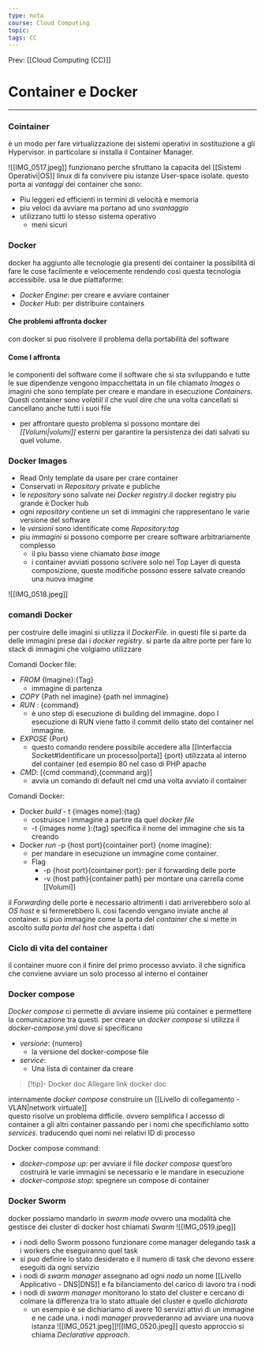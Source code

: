 ```yaml
---
type: nota
course: Cloud Computing
topic: 
tags: CC
---
```


Prev: [[Cloud Computing (CC)]]

# Container e Docker
---


### Cointainer 
è un modo per fare virtualizzazione dei sistemi operativi in sostituzione a gli Hypervisor. in particolare si installa il Container Manager.

![[IMG_0517.jpeg]]
funzionano perche sfruttano la capacita del [[Sistemi Operativi|OS]] linux di fa convivere piu istanze User-space isolate. 
questo porta ai _vantaggi_ dei container che sono:  
- Piu leggeri ed efficienti in termini di velocità e memoria
- piu veloci da avviare 
ma portano ad uno _svantaggio_
- utilizzano tutti lo stesso sistema operativo 
	- meni sicuri 


### Docker
docker ha aggiunto alle tecnologie gia presenti dei container la possibilità di fare le cose facilmente e velocemente rendendo cosi questa tecnologia accessibile.
usa le due piattaforme:
- _Docker Engine_: per creare e avviare container
- _Docker Hub_: per distribuire containers


#### Che problemi affronta docker
con docker si puo risolvere il problema della portabilità del software
#### Come l affronta
le componenti del software come il software che si sta sviluppando e tutte le sue dipendenze vengono impacchettata in un file chiamato _Images_ o imagini che sono template per creare e mandare in esecuzione _Containers_. Questi container sono _volatili_ il che vuol dire che una volta cancellati si cancellano anche tutti i suoi file
- per affrontare questo problema si possono montare dei _[[Volumi|volumi]]_ esterni per garantire la persistenza dei dati salvati su quel volume.
 

### Docker Images
- Read Only template da usare per crare container
- Conservati in _Repository_ private e publiche
- le _repository_ sono salvate nei _Docker registry_.il docker registry piu grande è Docker hub 
- ogni _repository_ contiene un set di immagini che rappresentano le varie versione del software
- le _versioni_ sono identificate come _Repository:tag_
- piu _immagini_ si possono comporre per creare software arbitrariamente complesso
	- il piu basso viene chiamato _base image_
	- i container avviati possono  scrivere solo nel Top Layer di questa composizione, queste modifiche possono essere salvate creando una nuova imagine 
	 
![[IMG_0518.jpeg]]

###  comandi Docker
per costruire delle imagini si utilizza il _DockerFile_. 
in questi file si parte da delle immagini prese dai i _docker registry_. si parte da altre porte per fare lo stack di immagini che volgiamo utilizzare 

Comandi Docker file:
- _FROM_ {Imagine}:{Tag} 
	- immagine di partenza
- _COPY_ {Path nel imagine} {path nel immagine}
- _RUN_ : {command}
	- è uno step di esecuzione di building del immagine. dopo l esecuzione di RUN viene fatto il commit dello stato del container nel immagine.  
- _EXPOSE_ {Port}
	- questo comando rendere possibile accedere alla [[Interfaccia Socket#Identificare un processo|porta]] {port} utilizzata al interno del container (ed esempio 80 nel caso di PHP apache
- _CMD_: \[{cmd command},{command arg}\] 
	- avvia un comando di default nel cmd una volta avviato il container
	  

Comandi Docker:
- Docker _build_ - t {images nome}:{tag}
	- costruisce l immagine a partire da quel _docker file_
	- -t {images nome }:{tag} specifica il nome del immagine che sis ta creando  
- Docker _run_ -p {host port}{cointainer port} {nome imagine}:
	-  per mandare in esecuzione un immagine come container.
	-  Flag
		- -p {host port}{cointainer port}: per il forwarding delle porte
		- -v {host path}{container path} per montare una carrella come [[Volumi]]

il _Forwarding_ delle porte è necessario altrimenti i dati arriverebbero solo al _OS host_ e si fermerebbero li. cosi facendo vengano inviate anche al container. si puo immagine come la porta del _container_ che si mette in ascolto _sulla porta del host_ che aspetta i dati  

### Ciclo di vita del container
il container muore con il finire del primo processo avviato. il che significa che conviene avviare un solo processo al interno el container 


### Docker compose 
_Docker compose_ ci permette di avviare insieme più container e permettere la comunicazione tra questi.
per creare un _docker compose_ si utilizza il _docker-compose.yml_ dove si specificano 

- _versione_: {numero} 
	- la versione del docker-compose file
- _service_:
	- Una lista di container da creare
	 
>[!tip]- Docker doc
>	Allegare link docker doc

internamente _docker compose_ construire un [[Livello di collegamento - VLAN|network virtuale]]  
questo risolve un problema difficile. ovvero semplifica l accesso di container a gli altri container passando per i nomi che specifichiamo sotto _services_. traducendo quei nomi nei relativi ID di processo 

Docker compose command:
- _docker-compose up_: per avviare il file _docker compose_ quest’oro costruirà le varie immagini se necessario e le mandare in esecuzione
- _docker-compose stop_: spegnere un compose di container 

### Docker Sworm
docker possiamo mandarlo in _sworm mode_ ovvero  una modalità che gestisce dei cluster di docker host chiamati _Swarm_
![[IMG_0519.jpeg]]
- i nodi dello Sworm possono funzionare come manager delegando task a i workers che eseguiranno quel task
- si puo definire lo stato desiderato e il numero di task che devono essere eseguiti da ogni servizio
- i nodi di _swarm manager_ assegnano ad ogni _nodo_ un nome [[Livello Applicativo - DNS|DNS]] e fa bilanciamento del carico di lavoro tra i nodi
- i nodi di _swarm manager_ monitorano lo stato del cluster e cercano di colmare la differenza tra lo stato attuale del cluster e quello _dichiarato_
	- un esempio è se dichiariamo di avere 10 servizi attivi di un immagine e ne cade una. i nodi _manager_ provvederanno ad avviare una nuova istanza 
![[IMG_0521.jpeg]]![[IMG_0520.jpeg]]
questo approccio si chiama _Declarative approach_.